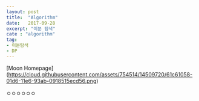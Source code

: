 ```yaml
---
layout: post
title:  "Algorithm"
date:   2017-09-28
excerpt: "이분 탐색"
cate : "algorithm"
tag:
- 이분탐색 
- DP
---
```


[Moon Homepage]
(https://cloud.githubusercontent.com/assets/754514/14509720/61c61058-01d6-11e6-93ab-0918515ecd56.png)   

ㅇㅇㅇㅇㅇㅇ